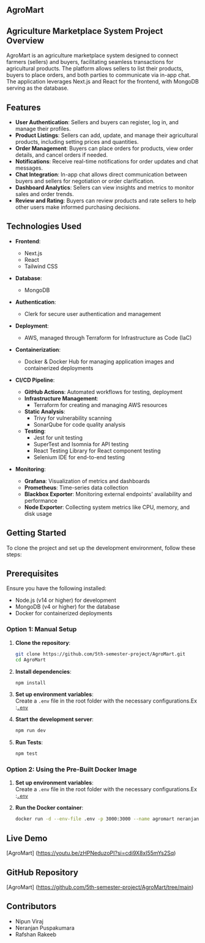## AgroMart 

## Agriculture Marketplace System Project Overview
AgroMart is an agriculture marketplace system designed to connect farmers (sellers) and buyers, facilitating seamless transactions for agricultural products. The platform allows sellers to list their products, buyers to place orders, and both parties to communicate via in-app chat. The application leverages Next.js and React for the frontend, with MongoDB serving as the database.

## Features

- **User Authentication**: Sellers and buyers can register, log in, and manage their profiles.
- **Product Listings**: Sellers can add, update, and manage their agricultural products, including setting prices and quantities.
- **Order Management**: Buyers can place orders for products, view order details, and cancel orders if needed.
- **Notifications**: Receive real-time notifications for order updates and chat messages.
- **Chat Integration**: In-app chat allows direct communication between buyers and sellers for negotiation or order clarification.
- **Dashboard Analytics**: Sellers can view insights and metrics to monitor sales and order trends.
- **Review and Rating**: Buyers can review products and rate sellers to help other users make informed purchasing decisions.


## Technologies Used

- **Frontend**: 
  - Next.js
  - React
  - Tailwind CSS
  
- **Database**: 
  - MongoDB

- **Authentication**: 
  - Clerk for secure user authentication and management

- **Deployment**: 
  - AWS, managed through Terraform for Infrastructure as Code (IaC)

- **Containerization**: 
  - Docker & Docker Hub for managing application images and containerized deployments

- **CI/CD Pipeline**: 
  - **GitHub Actions**: Automated workflows for testing, deployment
  - **Infrastructure Management**: 
    - Terraform for creating and managing AWS resources
  - **Static Analysis**: 
    - Trivy for vulnerability scanning
    - SonarQube for code quality analysis
  - **Testing**: 
    - Jest for unit testing
    - SuperTest and Isomnia for API testing
    - React Testing Library for React component testing
    - Selenium IDE for end-to-end testing

- **Monitoring**: 
  - **Grafana**: Visualization of metrics and dashboards
  - **Prometheus**: Time-series data collection
  - **Blackbox Exporter**: Monitoring external endpoints' availability and performance
  - **Node Exporter**: Collecting system metrics like CPU, memory, and disk usage


## Getting Started
To clone the project and set up the development environment, follow these steps:

## Prerequisites
Ensure you have the following installed:

- Node.js (v14 or higher) for development
- MongoDB (v4 or higher) for the database
- Docker for containerized deployments

### Option 1: Manual Setup

1. **Clone the repository**:

    ```bash
    git clone https://github.com/5th-semester-project/AgroMart.git
    cd AgroMart
    ```

2. **Install dependencies**:

    ```bash
    npm install
    ```

3. **Set up environment variables**:  
   Create a `.env` file in the root folder with the necessary configurations.Ex :[`.env`](https://drive.google.com/drive/folders/1CjEDlb3stcoEpZ6C9nMxkjBKr5o7ciXc?usp=sharing)

5. **Start the development server**:

    ```bash
    npm run dev
    ```

6. **Run Tests**:

    ```bash
    npm test
    ```

### Option 2: Using the Pre-Built Docker Image

1. **Set up environment variables**:  
   Create a `.env` file in the root folder with the necessary configurations.Ex :[`.env`](https://drive.google.com/drive/folders/1CjEDlb3stcoEpZ6C9nMxkjBKr5o7ciXc?usp=sharing)

2. **Run the Docker container**:

    ```bash
    docker run -d --env-file .env -p 3000:3000 --name agromart neranjanhub/agromart:latest
    ```


## Live Demo
[AgroMart] (https://youtu.be/zHPNeduzoPI?si=cdi9X8xI55mYs2Sq) 


## GitHub Repository
[AgroMart] (https://github.com/5th-semester-project/AgroMart/tree/main)

## Contributors
- Nipun Viraj
- Neranjan Puspakumara
- Rafshan Rakeeb

